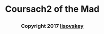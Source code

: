 # <p align="center">Coursach2 of the Mad</p>
### <p align="center">Copyright 2017 [lisovskey](https://telegram.me/lisovskey)</p>
